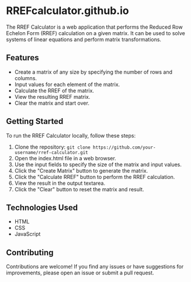 # RREFcalculator.github.io

The RREF Calculator is a web application that performs the Reduced Row Echelon Form (RREF) calculation on a given matrix. It can be used to solve systems of linear equations and perform matrix transformations.

## Features

- Create a matrix of any size by specifying the number of rows and columns.
- Input values for each element of the matrix.
- Calculate the RREF of the matrix.
- View the resulting RREF matrix.
- Clear the matrix and start over.

## Getting Started

To run the RREF Calculator locally, follow these steps:

1. Clone the repository: `git clone https://github.com/your-username/rref-calculator.git`
2. Open the index.html file in a web browser.
3. Use the input fields to specify the size of the matrix and input values.
4. Click the "Create Matrix" button to generate the matrix.
5. Click the "Calculate RREF" button to perform the RREF calculation.
6. View the result in the output textarea.
7. Click the "Clear" button to reset the matrix and result.

## Technologies Used

- HTML
- CSS
- JavaScript



## Contributing

Contributions are welcome! If you find any issues or have suggestions for improvements, please open an issue or submit a pull request.



